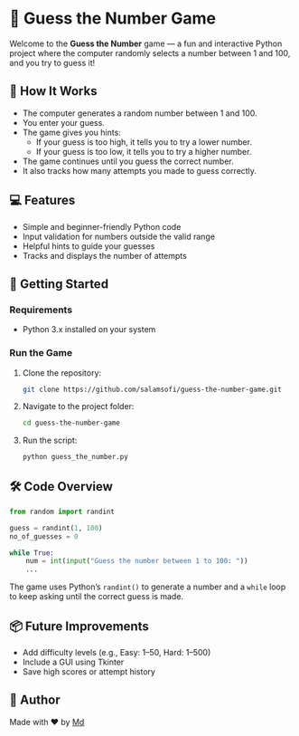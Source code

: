 # 🎯 Guess the Number Game

Welcome to the **Guess the Number** game — a fun and interactive Python project where the computer randomly selects a number between 1 and 100, and you try to guess it!

## 🧠 How It Works

- The computer generates a random number between 1 and 100.
- You enter your guess.
- The game gives you hints:
  - If your guess is too high, it tells you to try a lower number.
  - If your guess is too low, it tells you to try a higher number.
- The game continues until you guess the correct number.
- It also tracks how many attempts you made to guess correctly.

## 💻 Features

- Simple and beginner-friendly Python code
- Input validation for numbers outside the valid range
- Helpful hints to guide your guesses
- Tracks and displays the number of attempts

## 🚀 Getting Started

### Requirements

- Python 3.x installed on your system

### Run the Game

1. Clone the repository:
   ```bash
   git clone https://github.com/salamsofi/guess-the-number-game.git
   ```
2. Navigate to the project folder:
   ```bash
   cd guess-the-number-game
   ```
3. Run the script:
   ```bash
   python guess_the_number.py
   ```

## 🛠️ Code Overview

```python
from random import randint

guess = randint(1, 100)
no_of_guesses = 0

while True:
    num = int(input("Guess the number between 1 to 100: "))
    ...
```

The game uses Python’s `randint()` to generate a number and a `while` loop to keep asking until the correct guess is made.

## 📦 Future Improvements

- Add difficulty levels (e.g., Easy: 1–50, Hard: 1–500)
- Include a GUI using Tkinter
- Save high scores or attempt history

## 🙌 Author

Made with ❤️ by [Md](https://github.com/salamsofi)